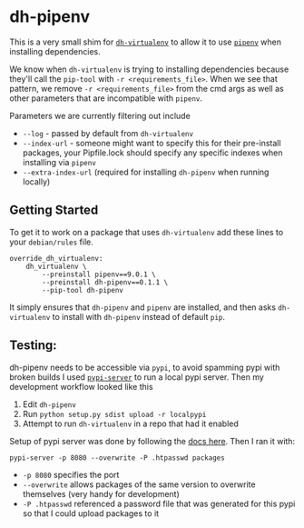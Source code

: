 # dh-pipenv

This is a very small shim for
[`dh-virtualenv`](https://github.com/spotify/dh-virtualenv) to allow it to use
[`pipenv`](https://github.com/pypa/pipenv) when installing
dependencies.

We know when `dh-virtualenv` is trying to installing dependencies because
they'll call the `pip-tool` with `-r <requirements_file>`. When we see that
pattern, we remove `-r <requirements_file>` from the cmd args as well as other
parameters that are incompatible with `pipenv`.

Parameters we are currently filtering out include
* `--log` - passed by default from `dh-virtualenv`
* `--index-url` - someone might want to specify this for their pre-install
  packages, your Pipfile.lock should specify any specific indexes when installing
  via `pipenv`
* `--extra-index-url` (required for installing `dh-pipenv` when running
  locally)

## Getting Started

To get it to work on a package that uses `dh-virtualenv` add these lines to
your `debian/rules` file.

```
override_dh_virtualenv:
    dh_virtualenv \
        --preinstall pipenv==9.0.1 \
        --preinstall dh-pipenv==0.1.1 \
        --pip-tool dh-pipenv
```

It simply ensures that `dh-pipenv` and `pipenv` are installed, and then asks
`dh-virtualenv` to install with `dh-pipenv` instead of default `pip`.

## Testing:

dh-pipenv needs to be accessible via `pypi`, to avoid spamming pypi with broken
builds I used [`pypi-server`](https://pypi.python.org/pypi/pypiserver) to run a
local pypi server. Then my development workflow looked like this

1. Edit `dh-pipenv`
2. Run `python setup.py sdist upload -r localpypi`
3. Attempt to run `dh-virtualenv` in a repo that had it enabled

Setup of pypi server was done by following the
[docs here](https://pypi.python.org/pypi/pypiserver). Then I ran it with:

```
pypi-server -p 8080 --overwrite -P .htpasswd packages
```

* `-p 8080` specifies the port
* `--overwrite` allows packages of the same version to overwrite themselves
  (very handy for development)
* `-P .htpasswd` referenced a password file that was generated for this pypi so
  that I could upload packages to it
